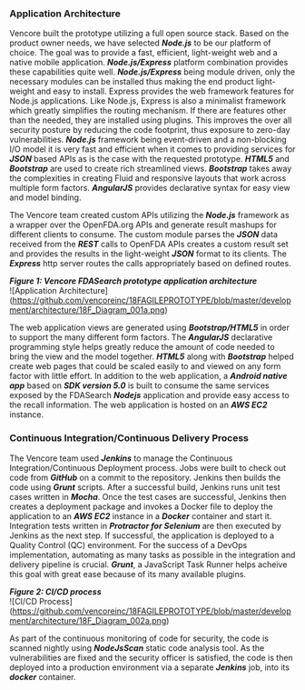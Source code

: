 ### Application Architecture

Vencore built the prototype utilizing a full open source stack. Based on the product owner needs, we have selected **_Node.js_** to be our platform of choice. The goal was to provide a fast, efficient, light-weight web and a native mobile application. **_Node.js/Express_** platform combination provides these capabilities quite well. **_Node.js/Express_** being module driven, only the necessary modules can be installed thus making the end product light-weight and easy to install. Express provides the web framework features for Node.js applications. Like Node.js, Express is also a minimalist framework which greatly simplifies the routing mechanism. If there are features other than the needed, they are installed using plugins.  This improves the over all security posture by reducing the code footprint, thus exposure to zero-day vulnerabilities. **_Node.js_** framework being event-driven and a non-blocking I/O model it is very fast and efficient when it comes to providing services for **_JSON_** based APIs as is the case with the requested prototype.  **_HTML5_** and **_Bootstrap_** are used to create rich streamlined views. **_Bootstrap_** takes away the complexities in creating Fluid and responsive layouts that work across multiple form factors.  **_AngularJS_** provides declarative syntax for easy view and model binding. 

The Vencore team created custom APIs utilizing the **_Node.js_** framework as a wrapper over the OpenFDA.org APIs and generate result mashups for different clients to consume. The custom module parses the **_JSON_** data received from the **_REST_** calls to OpenFDA APIs creates a custom result set and provides the results in the light-weight **_JSON_** format to its clients. The **_Express_** http server routes the calls appropriately based on defined routes.  

**_Figure 1: Vencore FDASearch prototype application architecture_**  
![Application Architecture] (https://github.com/vencoreinc/18FAGILEPROTOTYPE/blob/master/development/architecture/18F_Diagram_001a.png)

The web application views are generated using **_Bootstrap/HTML5_** in order to support the many different form factors. The **_AngularJS_** declarative programming style helps greatly reduce the amount of code needed to bring the view and the model together. **_HTML5_** along with **_Bootstrap_** helped create web pages that could be scaled easily to and viewed on any form factor with little effort. In addition to the web application, a **_Android native app_** based on **_SDK version 5.0_** is built to consume the same services exposed by the FDASearch **_Nodejs_** application and provide easy access to the recall information. The web application is hosted on an **_AWS EC2_** instance.  

### Continuous Integration/Continuous Delivery Process
The Vencore team used **_Jenkins_** to manage the Continuous Integration/Continuous Deployment process. Jobs were built to check out code from **_GitHub_** on a commit to the repository. Jenkins then builds the code using **_Grunt_** scripts. After a successful build, Jenkins runs unit test cases written in **_Mocha_**. Once the test cases are successful, Jenkins then creates a deployment package and invokes a Docker file to deploy the application to an **_AWS EC2_** instance in a **_Docker_** container and start it.  Integration tests written in **_Protractor for Selenium_** are then executed by Jenkins as the next step. If successful, the application is deployed to a Quality Control (QC) environment. For the success of a DevOps implementation, automating as many tasks as possible in the integration and delivery pipeline is crucial. **_Grunt_**, a JavaScript Task Runner helps acheive this goal with great ease because of its many available plugins.  

**_Figure 2: CI/CD process_**  
![CI/CD Process] (https://github.com/vencoreinc/18FAGILEPROTOTYPE/blob/master/development/architecture/18F_Diagram_002a.png)
 
As part of the continuous monitoring of code for security, the code is scanned nightly using **_NodeJsScan_** static code analysis tool.  As the vulnerabilities are fixed and the security officer is satisfied, the code is then deployed into a production environment via a separate **_Jenkins_** job, into its **_docker_** container.   
